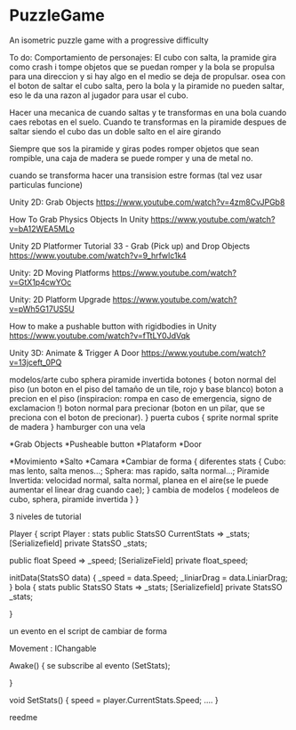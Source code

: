 # PuzzleGame
An isometric puzzle game with a progressive difficulty


To do:
Comportamiento de personajes:
El cubo con salta, la pramide gira como crash i tompe objetos que se puedan romper y la bola se propulsa para una direccion y si hay algo en el medio se deja de propulsar. osea con el boton de saltar el cubo salta, pero la bola y la piramide no pueden saltar, eso le da una razon al jugador para usar el cubo.

Hacer una mecanica de cuando saltas y te transformas en una bola cuando caes rebotas en el suelo.
Cuando te transformas en la piramide despues de saltar siendo el cubo das un doble salto en el aire girando

Siempre que sos la piramide y giras podes romper objetos que sean rompible, una caja de madera se puede romper y una de metal no.


cuando se transforma hacer una transision estre formas (tal vez usar particulas funcione)














Unity 2D: Grab Objects
https://www.youtube.com/watch?v=4zm8CvJPGb8

How To Grab Physics Objects In Unity
https://www.youtube.com/watch?v=bA12WEA5MLo

Unity 2D Platformer Tutorial 33 - Grab (Pick up) and Drop Objects
https://www.youtube.com/watch?v=9_hrfwlc1k4

Unity: 2D Moving Platforms
https://www.youtube.com/watch?v=GtX1p4cwYOc

Unity: 2D Platform Upgrade
https://www.youtube.com/watch?v=pWh5G17US5U

How to make a pushable button with rigidbodies in Unity
https://www.youtube.com/watch?v=fTtLY0JdVqk

Unity 3D: Animate & Trigger A Door
https://www.youtube.com/watch?v=13jceft_0PQ





modelos/arte
	cubo
	sphera
	piramide invertida
	botones
		{
		boton normal del piso (un boton en el piso del tamaño de un tile, rojo y base blanco)
		boton a precion en el piso (inspiracion: rompa en caso de emergencia, signo de exclamacion !)
		boton normal para precionar (boton en un pilar, que se preciona con el boton de precionar).
		}
	puerta
	cubos
		{
		sprite normal
		sprite de madera
		}
	hamburger con una vela



*Grab Objects
*Pusheable button
*Plataform
*Door

*Movimiento
*Salto
*Camara
*Cambiar de forma 
{
diferentes stats
	{
	Cubo: mas lento, salta menos...;
	Sphera: mas rapido, salta normal...;
	Piramide Invertida: velocidad normal, salta normal, planea en el aire(se le puede aumentar el linear drag cuando cae);
	}
cambia de modelos
	{
	modeleos de cubo, sphera, piramide invertida
	}
}

3 niveles de tutorial



Player
{
script
Player : stats
public StatsSO CurrentStats => _stats;
[Serializefield] private StatsSO _stats;


public float Speed => _speed;
[SerializeField] private float_speed;

initData(StatsSO data)
{
	_speed = data.Speed;
	_liniarDrag = data.LiniarDrag;
}
bola
	{
	stats
	public StatsSO Stats => _stats;
	[Serializefield] private StatsSO _stats; 

}

un evento en el script de cambiar de forma

Movement : IChangable


Awake()
{
	se subscribe al evento (SetStats);

}


void SetStats()
{
speed = player.CurrentStats.Speed;
....
}































































































































































































































































































































































































reedme
